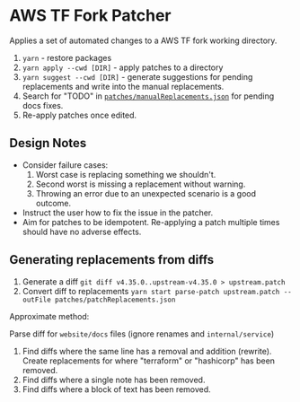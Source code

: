 # AWS TF Fork Patcher

Applies a set of automated changes to a AWS TF fork working directory.

1. `yarn` - restore packages
2. `yarn apply --cwd [DIR]` - apply patches to a directory
3. `yarn suggest --cwd [DIR]` - generate suggestions for pending replacements and write into the manual replacements.
4. Search for "TODO" in [`patches/manualReplacements.json`](patches/manualReplacements.json) for pending docs fixes.
5. Re-apply patches once edited.

## Design Notes

- Consider failure cases:
  1. Worst case is replacing something we shouldn't.
  2. Second worst is missing a replacement without warning.
  3. Throwing an error due to an unexpected scenario is a good outcome.
- Instruct the user how to fix the issue in the patcher.
- Aim for patches to be idempotent. Re-applying a patch multiple times should have no adverse effects.

## Generating replacements from diffs

1. Generate a diff `git diff v4.35.0..upstream-v4.35.0 > upstream.patch`
2. Convert diff to replacements `yarn start parse-patch upstream.patch --outFile patches/patchReplacements.json`

Approximate method:

Parse diff for `website/docs` files (ignore renames and `internal/service`)

1. Find diffs where the same line has a removal and addition (rewrite). Create replacements for where "terraform" or "hashicorp" has been removed.
2. Find diffs where a single note has been removed.
3. Find diffs where a block of text has been removed.
